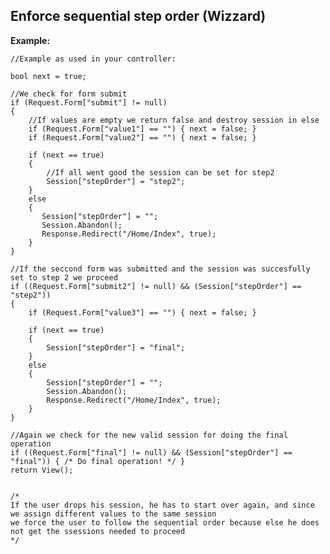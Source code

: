 Enforce sequential step order (Wizzard)
-------

**Example:**
	
	//Example as used in your controller:
	
	bool next = true;

	//We check for form submit
	if (Request.Form["submit"] != null)
	{   
		//If values are empty we return false and destroy session in else
		if (Request.Form["value1"] == "") { next = false; }
		if (Request.Form["value2"] == "") { next = false; }

		if (next == true)
		{   
			//If all went good the session can be set for step2
			Session["stepOrder"] = "step2";
		}
		else
		{
		   Session["stepOrder"] = "";
		   Session.Abandon();
		   Response.Redirect("/Home/Index", true);
		}
	}

	//If the seccond form was submitted and the session was succesfully set to step 2 we proceed
	if ((Request.Form["submit2"] != null) && (Session["stepOrder"] == "step2"))
	{
		if (Request.Form["value3"] == "") { next = false; }

		if (next == true)
		{
			Session["stepOrder"] = "final";
		}
		else
		{
			Session["stepOrder"] = "";
			Session.Abandon();
			Response.Redirect("/Home/Index", true);
		}
	}

	//Again we check for the new valid session for doing the final operation
	if ((Request.Form["final"] != null) && (Session["stepOrder"] == "final")) { /* Do final operation! */ }
	return View();


	/*
	If the user drops his session, he has to start over again, and since we assign different values to the same session
	we force the user to follow the sequential order because else he does not get the ssessions needed to proceed 
	*/

